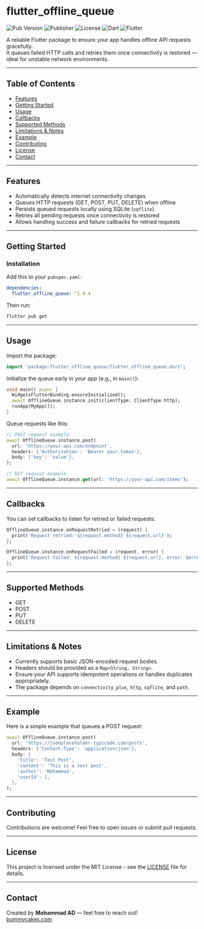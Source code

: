 # flutter_offline_queue

![Pub Version](https://img.shields.io/pub/v/flutter_offline_queue)
![Publisher](https://img.shields.io/pub/publisher/flutter_offline_queue)
![License](https://img.shields.io/github/license/Mohammad-AD/offline_queue)
![Dart](https://img.shields.io/badge/Dart-%3E=3.2.0-blue)
![Flutter](https://img.shields.io/badge/Flutter-%3E=3.13.0-blue)

A reliable Flutter package to ensure your app handles offline API requests gracefully.  
It queues failed HTTP calls and retries them once connectivity is restored — ideal for unstable network environments.

---

## Table of Contents

- [Features](#features)
- [Getting Started](#getting-started)
- [Usage](#usage)
- [Callbacks](#callbacks)
- [Supported Methods](#supported-methods)
- [Limitations & Notes](#limitations--notes)
- [Example](#example)
- [Contributing](#contributing)
- [License](#license)
- [Contact](#contact)

---

## Features

- Automatically detects internet connectivity changes
- Queues HTTP requests (GET, POST, PUT, DELETE) when offline
- Persists queued requests locally using SQLite (`sqflite`)
- Retries all pending requests once connectivity is restored
- Allows handling success and failure callbacks for retried requests

---

## Getting Started

### Installation

Add this to your `pubspec.yaml`:

```yaml
dependencies:
  flutter_offline_queue: ^1.0.4
```

Then run:

```bash
flutter pub get
```

---

## Usage

Import the package:

```dart
import 'package:flutter_offline_queue/flutter_offline_queue.dart';
```

Initialize the queue early in your app (e.g., in `main()`):

```dart
void main() async {
  WidgetsFlutterBinding.ensureInitialized();
  await OfflineQueue.instance.init(clientType: ClientType.http);
  runApp(MyApp());
}
```

Queue requests like this:

```dart
// POST request example
await OfflineQueue.instance.post(
  url: 'https://your-api.com/endpoint',
  headers: {'Authorization': 'Bearer your_token'},
  body: {'key': 'value'},
);

// GET request example
await OfflineQueue.instance.get(url: 'https://your-api.com/items');
```

---

## Callbacks

You can set callbacks to listen for retried or failed requests:

```dart
OfflineQueue.instance.onRequestRetried = (request) {
  print('Request retried: ${request.method} ${request.url}');
};

OfflineQueue.instance.onRequestFailed = (request, error) {
  print('Request failed: ${request.method} ${request.url}, error: $error');
};
```

---

## Supported Methods

- GET
- POST
- PUT
- DELETE

---

## Limitations & Notes

- Currently supports basic JSON-encoded request bodies.
- Headers should be provided as a `Map<String, String>`.
- Ensure your API supports idempotent operations or handles duplicates appropriately.
- The package depends on `connectivity_plus`, `http`, `sqflite`, and `path`.

---

## Example

Here is a simple example that queues a POST request:

```dart
await OfflineQueue.instance.post(
  url: 'https://jsonplaceholder.typicode.com/posts',
  headers: {'Content-Type': 'application/json'},
  body: {
    'title': 'Test Post',
    'content': 'This is a test post',
    'author': 'Mohammad',
    'userId': 1,
  },
);
```

---

## Contributing

Contributions are welcome! Feel free to open issues or submit pull requests.

---

## License

This project is licensed under the MIT License - see the [LICENSE](LICENSE) file for details.

---

## Contact

Created by **Mohammad AD** — feel free to reach out!  
[bummycakes.com](https://bummycakes.com)